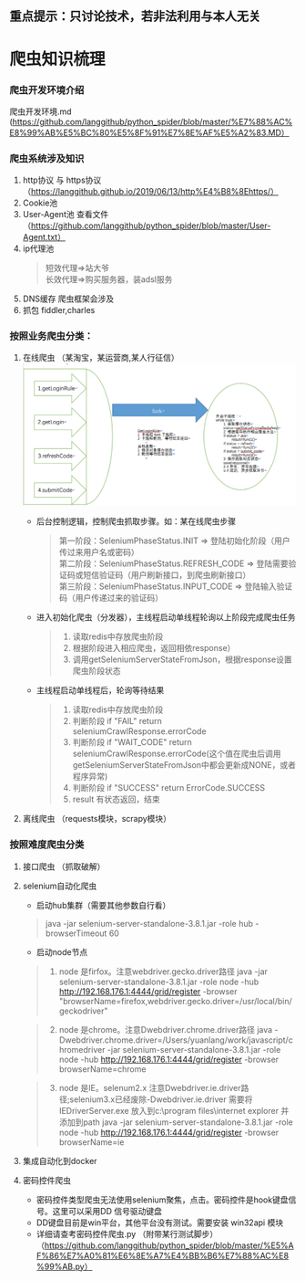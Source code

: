 重点提示：只讨论技术，若非法利用与本人无关
--
# 爬虫知识梳理

### 爬虫开发环境介绍 
爬虫开发环境.md (https://github.com/langgithub/python_spider/blob/master/%E7%88%AC%E8%99%AB%E5%BC%80%E5%8F%91%E7%8E%AF%E5%A2%83.MD）

### 爬虫系统涉及知识
1. http协议 与 https协议 （https://langgithub.github.io/2019/06/13/http%E4%B8%8Ehttps/）
2. Cookie池
3. User-Agent池 查看文件 （https://github.com/langgithub/python_spider/blob/master/User-Agent.txt）
4. ip代理池
    > 短效代理=>站大爷</br>
    > 长效代理=>购买服务器，装adsl服务
5. DNS缓存 爬虫框架会涉及
6. 抓包 fiddler,charles

### 按照业务爬虫分类：
1. 在线爬虫 （某淘宝，某运营商,某人行征信）
![在线爬虫](在线爬虫设计.png)
    * 后台控制逻辑，控制爬虫抓取步骤。如：某在线爬虫步骤
        > 第一阶段：SeleniumPhaseStatus.INIT => 登陆初始化阶段（用户传过来用户名或密码）</br>
        > 第二阶段：SeleniumPhaseStatus.REFRESH_CODE => 登陆需要验证码或短信验证码（用户刷新接口，到爬虫刷新接口）</br>
        > 第三阶段：SeleniumPhaseStatus.INPUT_CODE => 登陆输入验证码（用户传递过来的验证码）
    * 进入初始化爬虫（分发器），主线程启动单线程轮询以上阶段完成爬虫任务
        > 1. 读取redis中存放爬虫阶段</br>
        > 2. 根据阶段进入相应爬虫，返回相依response）</br>
        > 3. 调用getSeleniumServerStateFromJson，根据response设置爬虫阶段状态
    * 主线程启动单线程后，轮询等待结果
        > 1. 读取redis中存放爬虫阶段</br>
        > 2. 判断阶段 if "FAIL" return seleniumCrawlResponse.errorCode</br>
        > 3. 判断阶段 if "WAIT_CODE" return seleniumCrawlResponse.errorCode(这个值在爬虫后调用getSeleniumServerStateFromJson中都会更新成NONE，或者程序异常)</br>
        > 4. 判断阶段 if "SUCCESS" return ErrorCode.SUCCESS</br>
        > 5. result 有状态返回，结束
        
2. 离线爬虫 （requests模块，scrapy模块）

### 按照难度爬虫分类
1. 接口爬虫 （抓取破解）
2. selenium自动化爬虫
    * 启动hub集群（需要其他参数自行看）
    > java -jar selenium-server-standalone-3.8.1.jar -role hub -browserTimeout 60
    
    * 启动node节点
    > 1. node 是firfox。注意webdriver.gecko.driver路径
    java -jar selenium-server-standalone-3.8.1.jar -role node  -hub http://192.168.176.1:4444/grid/register  -browser  "browserName=firefox,webdriver.gecko.driver=/usr/local/bin/geckodriver"
    
    > 2. node 是chrome。注意Dwebdriver.chrome.driver路径
    java  -Dwebdriver.chrome.driver=/Users/yuanlang/work/javascript/chromedriver -jar selenium-server-standalone-3.8.1.jar -role node  -hub http://192.168.176.1:4444/grid/register  -browser  browserName=chrome
    
    > 3. node 是IE。selenum2.x 注意Dwebdriver.ie.driver路径;selenium3.x已经废除-Dwebdriver.ie.driver 需要将IEDriverServer.exe 放入到c:\program files\internet explorer 并添加到path
    java  -jar selenium-server-standalone-3.8.1.jar -role node  -hub http://192.168.176.1:4444/grid/register  -browser  browserName=ie
3. 集成自动化到docker
4. 密码控件爬虫
    * 密码控件类型爬虫无法使用selenium聚焦，点击。密码控件是hook键盘信号。这里可以采用DD 信号驱动键盘
    * DD键盘目前是win平台，其他平台没有测试。需要安装 win32api 模块
    * 详细请查考密码控件爬虫.py （附带某行测试脚步）（https://github.com/langgithub/python_spider/blob/master/%E5%AF%86%E7%A0%81%E6%8E%A7%E4%BB%B6%E7%88%AC%E8%99%AB.py）
    
    